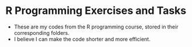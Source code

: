 # R Programming Exercises and Tasks 
- These are my codes from the R programming course, stored in their corresponding folders.
- I believe I can make the code shorter and more efficient.